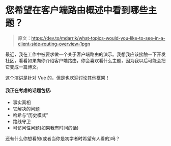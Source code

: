 # 您希望在客户端路由概述中看到哪些主题？

> 原文：<https://dev.to/mdarrik/what-topics-would-you-like-to-see-in-a-client-side-routing-overview-1pgn>

最近，我在工作中被要求做一个关于客户端路由的演示。我想我应该接触一下开发社区，看看如果向你介绍客户端路由，你会喜欢看什么主题，因为我以后可能会把它变成一篇博文。

这个演讲是针对 Vue 的，但是也欢迎讨论其他框架！

#### 我正在考虑的话题包括:

*   事实真相
*   它解决的问题
*   哈希与“历史模式”
*   路线守卫
*   可访问性问题(如果我有时间的话)

还有什么你想看的(或者当你是初学者时希望有人看的)吗？